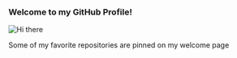 ### Welcome to my GitHub Profile!

![Hi there](https://res.cloudinary.com/dn6bvlnm7/image/upload/v1594593374/sumperspec_dd5uyo.jpg)

Some of my favorite repositories are pinned on my welcome page 




<!--
**kellyav/kellyav** is a ✨ _special_ ✨ repository because its `README.md` (this file) appears on your GitHub profile.

Here are some ideas to get you started:

- 🔭 I’m currently working on ...
- 🌱 I’m currently learning ...
- 👯 I’m looking to collaborate on ...
- 🤔 I’m looking for help with ...
- 💬 Ask me about ...
- 📫 How to reach me: ...
- 😄 Pronouns: ...
- ⚡ Fun fact: ...
-->
